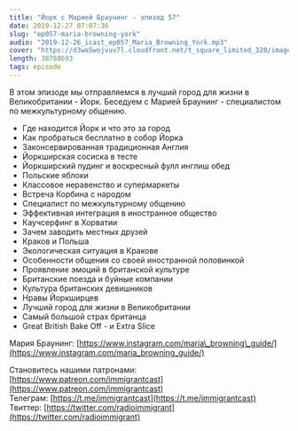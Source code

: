 ```yaml
---
title: "Йорк с Марией Браунинг - эпизод 57"
date: 2019-12-27 07:07:36
slug: "ep057-maria-browning-york"
audio: "2019-12-26_icast_ep057_Maria_Browning_York.mp3"
cover: "https://d3wo5wojvuv7l.cloudfront.net/t_square_limited_320/images.spreaker.com/original/bfeea0084562bad62843cecf764a02c1.jpg"
length: 38788693
tags: episode
---
```

В этом эпизоде мы отправляемся в лучший город для жизни в Великобритании - Йорк. Беседуем с Марией Браунинг - специалистом по межкультурному общению.  
  
* Где находится Йорк и что это за город  
* Как пробраться бесплатно в собор Йорка  
* Законсервированная традиционная Англия  
* Йоркширская сосиска в тесте  
* Йоркширский пудинг и воскресный фулл инглиш обед  
* Польские яблоки  
* Классовое неравенство и супермаркеты  
* Встреча Корбина с народом  
* Специалист по межкультурному общению  
* Эффективная интеграция в иностранное общество  
* Каучсерфинг в Хорватии  
* Зачем заводить местных друзей  
* Краков и Польша  
* Экологическая ситуация в Кракове  
* Особенности общения со своей иностранной половинкой  
* Проявление эмоций в британской культуре  
* Британские поезда и буйные компании  
* Культура британских девишников  
* Нравы Йоркширцев  
* Лучший город для жизни в Великобритании  
* Самый большой страх британца  
* Great British Bake Off - и Extra Slice  
  
Мария Браунинг: [https://www.instagram.com/maria\_browning\_guide/](https://www.instagram.com/maria_browning_guide/)  
  
Становитесь нашими патронами: [https://www.patreon.com/immigrantcast](https://www.patreon.com/immigrantcast)  
Телеграм: [https://t.me/immigrantcast](https://t.me/immigrantcast)  
Твиттер: [https://twitter.com/radioimmigrant](https://twitter.com/radioimmigrant)
